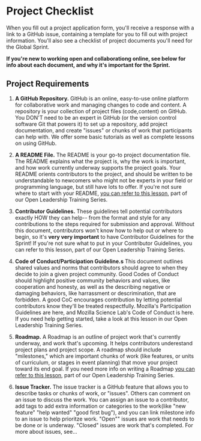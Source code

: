 # Project Checklist
 
When you fill out a project application form, you'll receive a response with a link to a GitHub issue, containing a template for you to fill out with project information. You'll also see a checklist of project documents you'll need for the Global Sprint. 

**If you're new to working open and collaborationg online, see below for info about each document, and why it's important for the Sprint.** 

## Project Requirements
1. **A GitHub Repository.**
GitHub is an online, easy-to-use online platform for collaborative work and managing changes to code and content. A repository is your collection of project files (code,content) on GitHub. You DON'T need to be an expert in GitHub (or the version control software Git that powers it) to set up a repository, add project documentation, and create "issues" or chunks of work that participants can help with. We offer some basic tutorials as well as complete lessons on using GitHub. 

2. **A README File.**
The README is your go-to project documentation file. The README explains what the project is, why the work is important, and how work currently underway supports the project goals. Your README orients contributors to the project, and should be written to be understandable to newcomers who might not be experts in your field or programming language, but still have lots to offer. If you're not sure where to start with your README, [you can refer to this lesson](https://mozilla.github.io/open-leadership-training-series/articles/opening-your-project/write-a-great-project-readme/), part of our Open Leadership Training Series. 

3. **Contributor Guidelines.**
These guidelines tell potential contributors exactly HOW they can help-- from the format and style for any contributions to  the steps required for submission and approval. Without this document, contributors won't know how to help out or where to begin, so it's **very very important** to have Contributor Guidelines for the Sprint! If you're not sure what to put in your Contributor Guidelines, you can refer to this lesson, part of our Open Leadership Training Series. 

4. **Code of Conduct/Participation Guideline.s**
This document outlines shared values and norms that contributors should agree to when they decide to join a given project community. Good Codes of Conduct should highlight positive community behaviors and values, like cooperation and honesty, as well as the describing negative or damaging behaviors, like harrassment or descrimination, that are forbidden. A good CoC encourages contribution by letting potential contributors know they'll be treated respectfully. Mozilla's Participation Guidelines are here, and Mozilla Science Lab's Code of Conduct is here. If you need help getting started, take a look at this lesson in our Open Leadership Training Series. 

5. **Roadmap.**
A Roadmap is an outline of project work that's currently underway, and work that's upcoming. It helps contributors underestand project plans and project scope. A roadmap should include "milestones," which are important chunks of work (like features, or units of curriculum, or stages in event planning) that move your project toward its end goal. If you need more info on writing a Roadmap [you can refer to this lesson](https://mozilla.github.io/open-leadership-training-series/articles/opening-your-project/write-a-great-project-readme/), part of our Open Leadership Training Series.

6. **Issue Tracker.**
The issue tracker is a GitHub feature that allows you to describe tasks or chunks of work, or "issues". Others can comment on an issue to discuss the work. You can assign an issue to a contributor, add tags to add extra information or categories to the work(like "new feature" "help wanted" "good first bug"), and you can link milestone info to an issue to help prioritze work. "Open"" issues are work that needs to be done or is underway. "Closed" issues are work that's completed. For more about issues, see...

